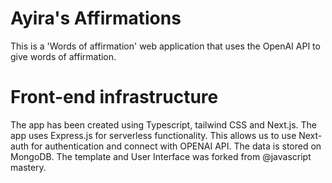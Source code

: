 # Ayira's Affirmations

This is a 'Words of affirmation' web application that uses the OpenAI API to give words of affirmation. 

# Front-end infrastructure

The app has been created using Typescript, tailwind CSS and Next.js. The app uses Express.js for serverless functionality. This allows us to use Next-auth for authentication and connect with OPENAI API. The data is stored on MongoDB. The template and User Interface was forked from @javascript mastery.
